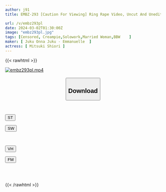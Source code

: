 ```yaml
---
author: j91
title: EMBZ-293 [Caution For Viewing] Ring Rape Video, Uncut And Unedited "Women's Strong Crime Record" Uterine Violation! Stunning With Chloroform And A Stun Gun, Fainting In Agony With An Aphrodisiac, The Body Of A Voluptuous Married Woman Who Continues To Be Stimulated Is Tied Up And Turned Into An Infinite Meat Slave! Moon Viewing Bookmark

url: /v/embz293pl
date: 2024-03-02T01:30:00Z
image: "embz293pl.jpg"
tags: [Censored, Creampie,Solowork,Married Woman,BBW	]
maker: [ Juku Onna Juku - Emmanuelle  ]
actress: [ Mitsuki Shiori ]
---
```



{{< rawhtml >}}

<div class="video" data-videoid="6p3J79LD0WF9kGp">
    <a href="javascript:;">
        <img src="/v/embz293pl/embz293pl.jpg" width="WIDTH" height="HEIGHT" alt="embz293pl.mp4" loading="lazy">
    </a>
</div>

<script type="text/javascript" src="https://j91.asia/asset/on-demand-st.js"></script>

<br>
  <link rel="stylesheet" href="https://j91.asia/asset/bs5.css">
  
  <center>
  <button class="btn btn-primary" type="button" data-bs-toggle="collapse" data-bs-target=".multi-collapse" aria-expanded="false" aria-controls="multiCollapseExample1 multiCollapseExample2"><h2>Download</h2></button></center>
</p>
<div class="row">
  <div class="col">
    <div class="collapse multi-collapse" id="multiCollapseExample1">
      <div class="card card-body">
	      	      <br>
<div class="buttons">  
<p><a href="https://streamtape.to/v/6p3J79LD0WF9kGp" target="_blank"><button class="btn-hover color-3"><i class="fa fa-download"></i> ST</button></a></p>
<p><a href="https://cdnwish.com/38scn4nazko8" target="_blank"><button class="btn-hover color-2"><i class="fa fa-download"></i> SW</button></a></p></div>
    </div>
  </div>
</div>
  <div class="col">
    <div class="collapse multi-collapse" id="multiCollapseExample2">
      <div class="card card-body">
	      <br>
<div class="buttons">
<p><a href="https://vidhidepro.com/f/18jlutvqsti8"><button class="btn-hover color-9"><i class="fa fa-download"></i> VH</button></a></p>
<p><a href="https://filemoon.sx/d/5xtc87xfzy77"><button class="btn-hover color-8"><i class="fa fa-download"></i> FM</button></a></p></div>
<br><br>
      </div>
    </div>
  </div>
</div>

{{< /rawhtml >}}